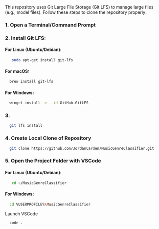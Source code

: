 This repository uses Git Large File Storage (Git LFS) to manage large files (e.g., model files). Follow these steps to clone the repository properly:

### 1. Open a Terminal/Command Prompt

### 2. Install Git LFS:
#### **For Linux (Ubuntu/Debian):**
```bash
   sudo apt-get install git-lfs
```

#### **For macOS:**
```bash
  brew install git-lfs
```

#### **For Windows:**
```bash
  winget install -e --id GitHub.GitLFS
```

### 3.
```bash
  git lfs install
```
### 4. Create Local Clone of Repository
```bash
  git clone https://github.com/JordanCarden/MusicGenreClassifier.git
```

### 5. Open the Project Folder with VSCode
#### **For Linux (Ubuntu/Debian):**
```bash
   cd ~/MusicGenreClassifier
```
#### **For Windows:**
```bash
  cd %USERPROFILE%\MusicGenreClassifier
```
Launch VSCode
```bash
  code .
```
